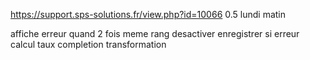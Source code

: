 https://support.sps-solutions.fr/view.php?id=10066 0.5 lundi matin

affiche erreur quand 2 fois meme rang
desactiver enregistrer si erreur
calcul taux completion
transformation
